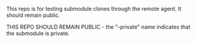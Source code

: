 This repo is for testing submodule clones through the remote agent.  It should remain public.

THIS REPO SHOULD REMAIN PUBLIC - the "-private" name indicates that the submodule is private.

